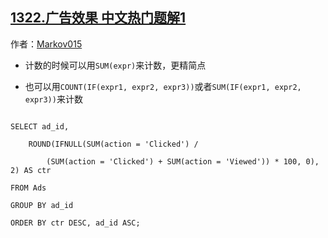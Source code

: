 ## [1322.广告效果 中文热门题解1](https://leetcode.cn/problems/ads-performance/solutions/100000/ifnullsumexpr-by-markov015)

作者：[Markov015](https://leetcode.cn/u/Markov015)

* 计数的时候可以用`SUM(expr)`来计数，更精简点
* 也可以用`COUNT(IF(expr1, expr2, expr3))`或者`SUM(IF(expr1, expr2, expr3))`来计数

```
SELECT ad_id,
    ROUND(IFNULL(SUM(action = 'Clicked') /
        (SUM(action = 'Clicked') + SUM(action = 'Viewed')) * 100, 0), 2) AS ctr
FROM Ads
GROUP BY ad_id
ORDER BY ctr DESC, ad_id ASC;
```
